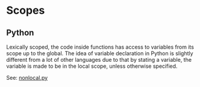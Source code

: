 # Scopes

## Python

Lexically scoped, the code inside functions has access to variables from its scope up to the global. The idea of variable declaration in Python is slightly different from a lot of other languages due to that by stating a variable, the variable is made to be in the local scope, unless otherwise specified.

See: [nonlocal.py](nonlocal.py)